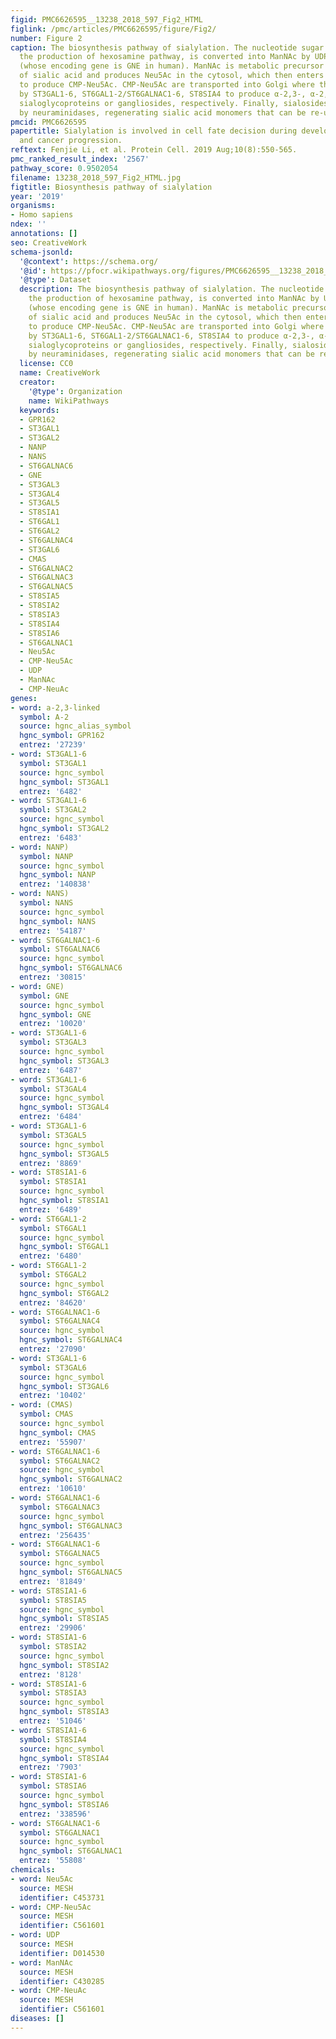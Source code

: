 ```yaml
---
figid: PMC6626595__13238_2018_597_Fig2_HTML
figlink: /pmc/articles/PMC6626595/figure/Fig2/
number: Figure 2
caption: The biosynthesis pathway of sialylation. The nucleotide sugar UDP-GlcNAc,
  the production of hexosamine pathway, is converted into ManNAc by UDP-GlcNAc 2-epimerase
  (whose encoding gene is GNE in human). ManNAc is metabolic precursor for the synthesis
  of sialic acid and produces Neu5Ac in the cytosol, which then enters the nucleus
  to produce CMP-Neu5Ac. CMP-Neu5Ac are transported into Golgi where they are used
  by ST3GAL1-6, ST6GAL1-2/ST6GALNAC1-6, ST8SIA4 to produce α-2,3-, α-2,6- and α-2,8-linked
  sialoglycoproteins or gangliosides, respectively. Finally, sialosides are recycled
  by neuraminidases, regenerating sialic acid monomers that can be re-used
pmcid: PMC6626595
papertitle: Sialylation is involved in cell fate decision during development, reprogramming
  and cancer progression.
reftext: Fenjie Li, et al. Protein Cell. 2019 Aug;10(8):550-565.
pmc_ranked_result_index: '2567'
pathway_score: 0.9502054
filename: 13238_2018_597_Fig2_HTML.jpg
figtitle: Biosynthesis pathway of sialylation
year: '2019'
organisms:
- Homo sapiens
ndex: ''
annotations: []
seo: CreativeWork
schema-jsonld:
  '@context': https://schema.org/
  '@id': https://pfocr.wikipathways.org/figures/PMC6626595__13238_2018_597_Fig2_HTML.html
  '@type': Dataset
  description: The biosynthesis pathway of sialylation. The nucleotide sugar UDP-GlcNAc,
    the production of hexosamine pathway, is converted into ManNAc by UDP-GlcNAc 2-epimerase
    (whose encoding gene is GNE in human). ManNAc is metabolic precursor for the synthesis
    of sialic acid and produces Neu5Ac in the cytosol, which then enters the nucleus
    to produce CMP-Neu5Ac. CMP-Neu5Ac are transported into Golgi where they are used
    by ST3GAL1-6, ST6GAL1-2/ST6GALNAC1-6, ST8SIA4 to produce α-2,3-, α-2,6- and α-2,8-linked
    sialoglycoproteins or gangliosides, respectively. Finally, sialosides are recycled
    by neuraminidases, regenerating sialic acid monomers that can be re-used
  license: CC0
  name: CreativeWork
  creator:
    '@type': Organization
    name: WikiPathways
  keywords:
  - GPR162
  - ST3GAL1
  - ST3GAL2
  - NANP
  - NANS
  - ST6GALNAC6
  - GNE
  - ST3GAL3
  - ST3GAL4
  - ST3GAL5
  - ST8SIA1
  - ST6GAL1
  - ST6GAL2
  - ST6GALNAC4
  - ST3GAL6
  - CMAS
  - ST6GALNAC2
  - ST6GALNAC3
  - ST6GALNAC5
  - ST8SIA5
  - ST8SIA2
  - ST8SIA3
  - ST8SIA4
  - ST8SIA6
  - ST6GALNAC1
  - Neu5Ac
  - CMP-Neu5Ac
  - UDP
  - ManNAc
  - CMP-NeuAc
genes:
- word: a-2,3-linked
  symbol: A-2
  source: hgnc_alias_symbol
  hgnc_symbol: GPR162
  entrez: '27239'
- word: ST3GAL1-6
  symbol: ST3GAL1
  source: hgnc_symbol
  hgnc_symbol: ST3GAL1
  entrez: '6482'
- word: ST3GAL1-6
  symbol: ST3GAL2
  source: hgnc_symbol
  hgnc_symbol: ST3GAL2
  entrez: '6483'
- word: NANP)
  symbol: NANP
  source: hgnc_symbol
  hgnc_symbol: NANP
  entrez: '140838'
- word: NANS)
  symbol: NANS
  source: hgnc_symbol
  hgnc_symbol: NANS
  entrez: '54187'
- word: ST6GALNAC1-6
  symbol: ST6GALNAC6
  source: hgnc_symbol
  hgnc_symbol: ST6GALNAC6
  entrez: '30815'
- word: GNE)
  symbol: GNE
  source: hgnc_symbol
  hgnc_symbol: GNE
  entrez: '10020'
- word: ST3GAL1-6
  symbol: ST3GAL3
  source: hgnc_symbol
  hgnc_symbol: ST3GAL3
  entrez: '6487'
- word: ST3GAL1-6
  symbol: ST3GAL4
  source: hgnc_symbol
  hgnc_symbol: ST3GAL4
  entrez: '6484'
- word: ST3GAL1-6
  symbol: ST3GAL5
  source: hgnc_symbol
  hgnc_symbol: ST3GAL5
  entrez: '8869'
- word: ST8SIA1-6
  symbol: ST8SIA1
  source: hgnc_symbol
  hgnc_symbol: ST8SIA1
  entrez: '6489'
- word: ST6GAL1-2
  symbol: ST6GAL1
  source: hgnc_symbol
  hgnc_symbol: ST6GAL1
  entrez: '6480'
- word: ST6GAL1-2
  symbol: ST6GAL2
  source: hgnc_symbol
  hgnc_symbol: ST6GAL2
  entrez: '84620'
- word: ST6GALNAC1-6
  symbol: ST6GALNAC4
  source: hgnc_symbol
  hgnc_symbol: ST6GALNAC4
  entrez: '27090'
- word: ST3GAL1-6
  symbol: ST3GAL6
  source: hgnc_symbol
  hgnc_symbol: ST3GAL6
  entrez: '10402'
- word: (CMAS)
  symbol: CMAS
  source: hgnc_symbol
  hgnc_symbol: CMAS
  entrez: '55907'
- word: ST6GALNAC1-6
  symbol: ST6GALNAC2
  source: hgnc_symbol
  hgnc_symbol: ST6GALNAC2
  entrez: '10610'
- word: ST6GALNAC1-6
  symbol: ST6GALNAC3
  source: hgnc_symbol
  hgnc_symbol: ST6GALNAC3
  entrez: '256435'
- word: ST6GALNAC1-6
  symbol: ST6GALNAC5
  source: hgnc_symbol
  hgnc_symbol: ST6GALNAC5
  entrez: '81849'
- word: ST8SIA1-6
  symbol: ST8SIA5
  source: hgnc_symbol
  hgnc_symbol: ST8SIA5
  entrez: '29906'
- word: ST8SIA1-6
  symbol: ST8SIA2
  source: hgnc_symbol
  hgnc_symbol: ST8SIA2
  entrez: '8128'
- word: ST8SIA1-6
  symbol: ST8SIA3
  source: hgnc_symbol
  hgnc_symbol: ST8SIA3
  entrez: '51046'
- word: ST8SIA1-6
  symbol: ST8SIA4
  source: hgnc_symbol
  hgnc_symbol: ST8SIA4
  entrez: '7903'
- word: ST8SIA1-6
  symbol: ST8SIA6
  source: hgnc_symbol
  hgnc_symbol: ST8SIA6
  entrez: '338596'
- word: ST6GALNAC1-6
  symbol: ST6GALNAC1
  source: hgnc_symbol
  hgnc_symbol: ST6GALNAC1
  entrez: '55808'
chemicals:
- word: Neu5Ac
  source: MESH
  identifier: C453731
- word: CMP-Neu5Ac
  source: MESH
  identifier: C561601
- word: UDP
  source: MESH
  identifier: D014530
- word: ManNAc
  source: MESH
  identifier: C430285
- word: CMP-NeuAc
  source: MESH
  identifier: C561601
diseases: []
---
```

